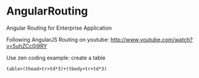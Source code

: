 AngularRouting
==============

Angular Routing for Enterprise Application

Following AngularJS Routing on youtube:
http://www.youtube.com/watch?v=5uhZCc0j9RY

Use zen coding example: create a table
```
table>(thead>tr>td*3)+(tbody>tr>td*3)
```
